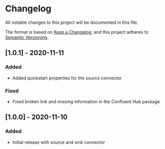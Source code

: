 # Changelog
All notable changes to this project will be documented in this file.

The format is based on [Keep a Changelog](https://keepachangelog.com/en/1.0.0/),
and this project adheres to [Semantic Versioning](https://semver.org/spec/v2.0.0.html).

## [1.0.1] - 2020-11-11
### Added
- Added quickstart properties for the source connector

### Fixed
- Fixed broken link and missing information in the Confluent Hub package

## [1.0.0] - 2020-11-10
### Added
- Initial release with source and sink connector
